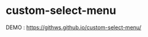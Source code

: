 # custom-select-menu

<p>DEMO : <a href="https://githws.github.io/custom-select-menu/">https://githws.github.io/custom-select-menu/</a></p>

